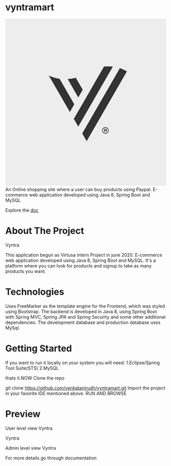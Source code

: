 # vyntramart
![logo](https://github.com/venkatanirudh/vyntramart/blob/master/src/main/resources/static/images/vyntra.png)
An Online shopping site where a user can buy products using Paypal. E-commerce web application developed using Java 8, Spring Boot and MySQL


Explore the [doc](https://github.com/venkatanirudh/vyntramart/tree/master/Documentation)

# About The Project

Vyntra


This application begun as Virtusa intern Project in june 2020.
E-commerce web application developed using Java 8, Spring Boot and MySQL.
It's a platform where you can look for products and signup to take as many products you want.

# Technologies
Uses FreeMarker as the template engine for the Frontend, which was styled using Bootstrap.
The backend is developed in Java 8, using Spring Boot with Spring MVC, Spring JPA and Spring Security and some other additional dependencies.
The development database and production database uses MySql.

# Getting Started
If you want to run it locally on your system you will need:
1.Eclipse/Spring Tool Suite(STS)
2.MySQL

thats it.NOW
Clone the repo

git clone https://github.com/venkatanirudh/vyntramart.git
Import the project in your favorite IDE mentioned above.
RUN AND BROWSE

# Preview
User level view
Vyntra


Vyntra


Admin level view
Vyntra

For more details go through documentation
